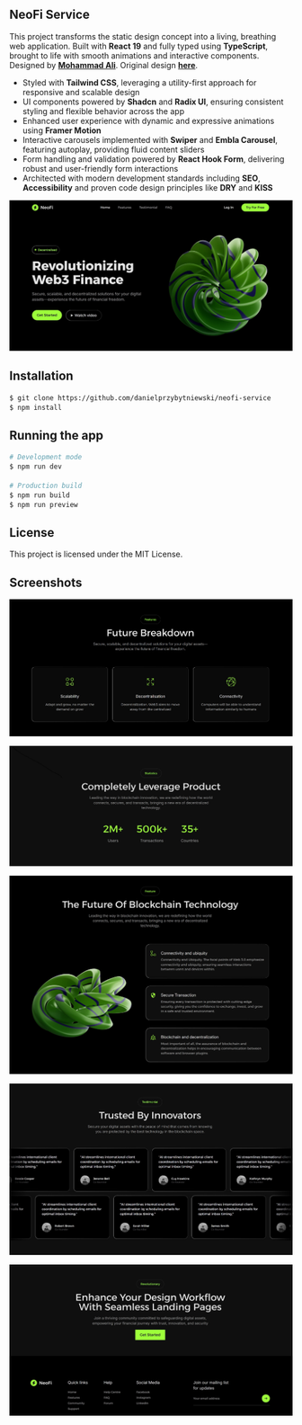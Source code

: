 ## NeoFi Service

This project transforms the static design concept into a living, breathing web application. Built with **React 19** and fully typed using **TypeScript**, brought to life with smooth animations and interactive components. Designed by **[Mohammad Ali](https://www.figma.com/@maliux)**. Original design **[here](https://www.figma.com/community/file/1472437465816738365/neofi-web3-landing-page)**.

- Styled with **Tailwind CSS**, leveraging a utility-first approach for responsive and scalable design
- UI components powered by **Shadcn** and **Radix UI**, ensuring consistent styling and flexible behavior across the app
- Enhanced user experience with dynamic and expressive animations using **Framer Motion**
- Interactive carousels implemented with **Swiper** and **Embla Carousel**, featuring autoplay, providing fluid content sliders
- Form handling and validation powered by **React Hook Form**, delivering robust and user-friendly form interactions
- Architected with modern development standards including **SEO**, **Accessibility** and proven code design principles like **DRY** and **KISS**

![hero-showcase](public/docs/hero-showcase.jpg)

## Installation

```bash
$ git clone https://github.com/danielprzybytniewski/neofi-service
$ npm install
```

## Running the app

```bash
# Development mode
$ npm run dev

# Production build
$ npm run build
$ npm run preview
```

## License

This project is licensed under the MIT License.

## Screenshots

![feature-breakdown-showcase](public/docs/feature-breakdown-showcase.jpg)

![stats-showcase](public/docs/stats-showcase.jpg)

![blockchain-feature-showcase](public/docs/blockchain-feature-showcase.jpg)

![testimonials-showcase](public/docs/testimonials-showcase.jpg)

![cta-footer-showcase](public/docs/cta-footer-showcase.jpg)
